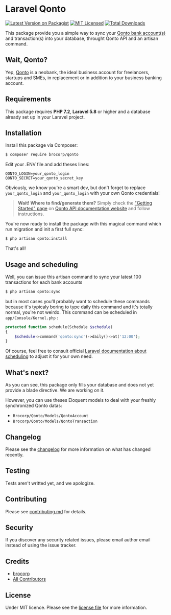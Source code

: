 # Laravel Qonto

[![Latest Version on Packagist][ico-version]][link-packagist]
[![MIT Licensed](https://img.shields.io/badge/license-MIT-brightgreen.svg?style=flat-square)](LICENSE.md)
[![Total Downloads][ico-downloads]][link-downloads]

This package provide you a simple way to sync your [Qonto bank account(s)](https://qonto.eu/r/9o3w2g) and transaction(s) into your database, throught Qonto API and an artisan command. 

## Wait, Qonto? 

Yep, [Qonto](https://qonto.eu/r/9o3w2g/) is a neobank, the ideal business account for freelancers, startups and SMEs, in replacement or in addition to your business banking account.

## Requirements

This package requires **PHP 7.2**, **Laravel 5.8** or higher and a database already set up in your Laravel project.


## Installation

Install this package via Composer:

``` bash
$ composer require brocorp/qonto
```

Edit your .ENV file and add theses lines:

```
QONTO_LOGIN=your_qonto_login
QONTO_SECRET=your_qonto_secret_key
```

Obviously, we know you're a smart dev, but don't forget to replace `your_qonto_login` and `your_qonto_login` with your own Qonto credentials! 

> **Wait! Where to find/generate them?** 
> Simply check the ["Getting Started" page](https://api-doc.qonto.eu/2.0/welcome/get-started) on [Qonto API documentation website](https://api-doc.qonto.eu/2.0/welcome) and follow instructions.

You're now ready to install the package with this magical command which run migration and init a first full sync:

``` bash
$ php artisan qonto:install
```

That's all! 


## Usage and scheduling

Well, you can issue this artisan command to sync your latest 100 transactions for each bank accounts

``` bash
$ php artisan qonto:sync
```

but in most cases you’ll probably want to schedule these commands because it's typicaly boring to type daily this command and it's totally normal, you're not weirdo. This command can be scheduled in `app/Console/Kernel.php` :

``` php
protected function schedule(Schedule $schedule)
{
    $schedule->command('qonto:sync')->daily()->at('12:00');
}
```

Of course, feel free to consult official [Laravel documentation about scheduling](https://laravel.com/docs/master/scheduling#introduction) to adjust it for your own need.


## What's next?

As you can see, this package only fills your database and does not yet provide a blade directive. We are working on it.

However, you can use theses Eloquent models to deal with your freshly synchronized Qonto datas:
- `Brocorp/Qonto/Models/QontoAccount` 
- `Brocorp/Qonto/Models/QontoTransaction`


## Changelog

Please see the [changelog](changelog.md) for more information on what has changed recently.


## Testing

Tests aren't writted yet, and we apologize. 


## Contributing

Please see [contributing.md](contributing.md) for details.


## Security

If you discover any security related issues, please email author email instead of using the issue tracker.


## Credits

- [brocorp](https://www.brocorp.re)
- [All Contributors][link-contributors]


## License

Under MIT licence. Please see the [license file](license.md) for more information.

[ico-version]: https://img.shields.io/packagist/v/brocorp/qonto.svg?style=flat-square
[ico-downloads]: https://img.shields.io/packagist/dt/brocorp/qonto.svg?style=flat-square
[link-packagist]: https://packagist.org/packages/brocorp/qonto
[link-downloads]: https://packagist.org/packages/brocorp/qonto
[link-author]: https://github.com/brocorp
[link-contributors]: ../../contributors
